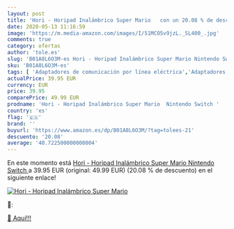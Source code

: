 ```yaml
---
layout: post
title: 'Hori - Horipad Inalámbrico Super Mario   con un 20.08 % de descuento'
date: 2020-05-13 11:16:59
image: 'https://m.media-amazon.com/images/I/51MCO5v9jzL._SL400_.jpg'
comments: true
category: ofertas
author: 'tole.es'
slug: 'B01A8L6O3M-es Hori - Horipad Inalámbrico Super Mario Nintendo Switch'
sku: 'B01A8L6O3M-es'
tags: [ 'Adaptadores de comunicación por línea eléctrica','Adaptadores de red','Dispositivos de red','Informática','nintendo', ]
actualPrice: 39.95 EUR
currency: EUR
price: 39.95
comparePrice: 49.99 EUR
prodname: 'Hori - Horipad Inalámbrico Super Mario  Nintendo Switch '
country: 'es'
flag: '🇪🇸'
brand: ''
buyurl: 'https://www.amazon.es/dp/B01A8L6O3M/?tag=tolees-21'
descuento: '20.08'
average: '40.722500000000004'
---
```


En este momento está [Hori - Horipad Inalámbrico Super Mario  Nintendo Switch ](https://www.amazon.es/dp/B01A8L6O3M/?tag=tolees-21) a 39.95 EUR (original: 49.99 EUR) (20.08 %  de descuento) en el siguiente enlace!

[![Hori - Horipad Inalámbrico Super Mario  ](https://m.media-amazon.com/images/I/51MCO5v9jzL._SL400_.jpg)](https://www.amazon.es/dp/B01A8L6O3M/?tag=tolees-21)

🔎:


[🛒 Aquí!!!](https://www.amazon.es/dp/B01A8L6O3M/?tag=tolees-21)
